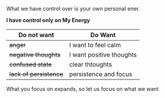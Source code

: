 What we have control over is your own personal ener.

**I have control only on My Energy**

| Do not want       | Do Want |
| -------------------| ----|
| ~~anger~~             | I want to feel calm |
| ~~negative thoughts~~ | I want positive thoughts |
| ~~confused state~~ | clear thtoughts |
| ~~lack of persistence~~ | persistence and focus |

What you focus on expands, so let us focus on what we want
